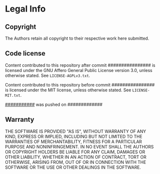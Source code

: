 ﻿# Legal Info

## Copyright

The Authors retain all copyright to their respective work here submitted.

## Code license

Content contributed to this repository after commit ################ is licensed under the GNU Affero General Public License version 3.0, unless otherwise stated. See `LICENSE-AGPLv3.txt`.

Content contributed to this repository before commit ################ is licensed under the MIT license, unless otherwise stated. See `LICENSE-MIT.txt`.

[###########](##########) was pushed on #############

## Warranty

THE SOFTWARE IS PROVIDED "AS IS", WITHOUT WARRANTY OF ANY KIND, EXPRESS OR
IMPLIED, INCLUDING BUT NOT LIMITED TO THE WARRANTIES OF MERCHANTABILITY, FITNESS
FOR A PARTICULAR PURPOSE AND NONINFRINGEMENT. IN NO EVENT SHALL THE AUTHORS OR
COPYRIGHT HOLDERS BE LIABLE FOR ANY CLAIM, DAMAGES OR OTHER LIABILITY, WHETHER
IN AN ACTION OF CONTRACT, TORT OR OTHERWISE, ARISING FROM, OUT OF OR IN
CONNECTION WITH THE SOFTWARE OR THE USE OR OTHER DEALINGS IN THE SOFTWARE.
